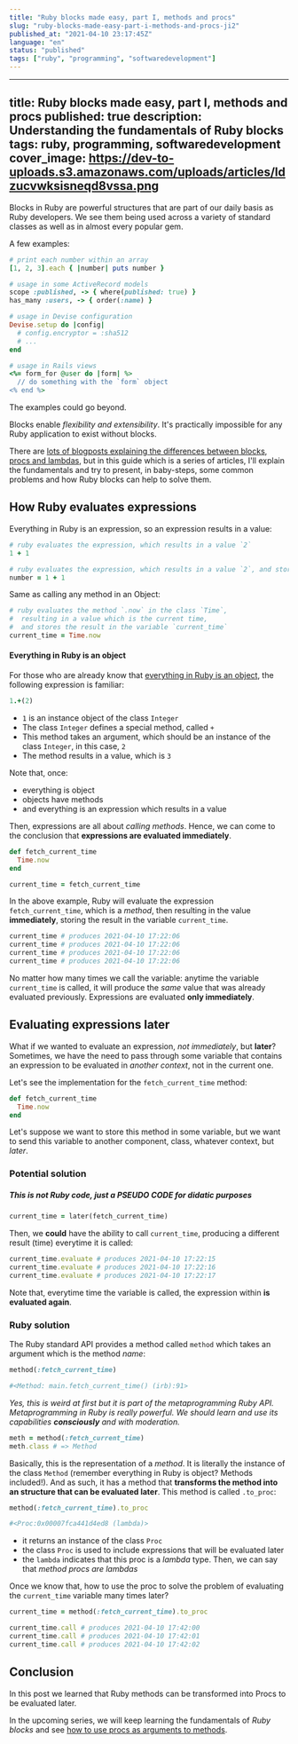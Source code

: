 ```yaml
---
title: "Ruby blocks made easy, part I, methods and procs"
slug: "ruby-blocks-made-easy-part-i-methods-and-procs-ji2"
published_at: "2021-04-10 23:17:45Z"
language: "en"
status: "published"
tags: ["ruby", "programming", "softwaredevelopment"]
---
```


---
title: Ruby blocks made easy, part I, methods and procs
published: true
description: Understanding the fundamentals of Ruby blocks
tags: ruby, programming, softwaredevelopment
cover_image: https://dev-to-uploads.s3.amazonaws.com/uploads/articles/ldzucvwksisneqd8vssa.png
---
Blocks in Ruby are powerful structures that are part of our daily basis as Ruby developers. We see them being used across a variety of standard classes as well as in almost every popular gem. 

A few examples:
```ruby
# print each number within an array
[1, 2, 3].each { |number| puts number }

# usage in some ActiveRecord models 
scope :published, -> { where(published: true) }
has_many :users, -> { order(:name) }

# usage in Devise configuration
Devise.setup do |config|
  # config.encryptor = :sha512
  # ...
end

# usage in Rails views
<%= form_for @user do |form| %>
  // do something with the `form` object
<% end %>
```
The examples could go beyond.

Blocks enable _flexibility and extensibility_. It's practically impossible for any Ruby application to exist without blocks. 

There are [lots of blogposts explaining the differences between blocks, procs and lambdas](https://www.rubyguides.com/2016/02/ruby-procs-and-lambdas/), but in this guide which is a series of articles, I'll explain the fundamentals and try to present, in baby-steps, some common problems and how Ruby blocks can help to solve them. 

## How Ruby evaluates expressions
Everything in Ruby is an expression, so an expression results in a value:
```ruby
# ruby evaluates the expression, which results in a value `2`
1 + 1

# ruby evaluates the expression, which results in a value `2`, and stores the result in the variable `number`
number = 1 + 1
```
Same as calling any method in an Object:
```ruby
# ruby evaluates the method `.now` in the class `Time`,
#  resulting in a value which is the current time,
#  and stores the result in the variable `current_time` 
current_time = Time.now
```
#### Everything in Ruby is an object
For those who are already know that [everything in Ruby is an object](https://dev.to/craigbrad/everything-is-an-object-5184), the following expression is familiar:
```ruby
1.+(2)
```
* `1` is an instance object of the class `Integer`
* The class `Integer` defines a special method, called `+`
* This method takes an argument, which should be an instance of the class `Integer`, in this case, `2`
* The method results in a value, which is `3`

Note that, once:
* everything is object
* objects have methods
* and everything is an expression which results in a value

Then, expressions are all about _calling methods_. Hence, we can come to the conclusion that **expressions are evaluated immediately**.
```ruby
def fetch_current_time
  Time.now
end

current_time = fetch_current_time
```
In the above example, Ruby will evaluate the expression `fetch_current_time`, which is a _method_, then resulting in the value **immediately**, storing the result in the variable `current_time`.
```ruby
current_time # produces 2021-04-10 17:22:06
current_time # produces 2021-04-10 17:22:06
current_time # produces 2021-04-10 17:22:06
current_time # produces 2021-04-10 17:22:06
```
No matter how many times we call the variable: anytime the variable `current_time` is called, it will produce the _same_ value that was already evaluated previously. Expressions are evaluated **only immediately**.

## Evaluating expressions later
What if we wanted to evaluate an expression, _not immediately_, but **later**? Sometimes, we have the need to pass through some variable that contains an expression to be evaluated in _another context_, not in the current one. 

Let's see the implementation for the `fetch_current_time` method:
```ruby
def fetch_current_time
  Time.now
end
```
Let's suppose we want to store this method in some variable, but we want to send this variable to another component, class, whatever context, but *later*. 

### Potential solution
##### This is not Ruby code, just a PSEUDO CODE for didatic purposes
```ruby
current_time = later(fetch_current_time)
```
Then, we **could** have the ability to call `current_time`, producing a different result (time) everytime it is called:
```ruby
current_time.evaluate # produces 2021-04-10 17:22:15
current_time.evaluate # produces 2021-04-10 17:22:16
current_time.evaluate # produces 2021-04-10 17:22:17
```
Note that, everytime time the variable is called, the expression within **is evaluated again**.

### Ruby solution
The Ruby standard API provides a method called `method` which takes an argument which is the method _name_:
```ruby
method(:fetch_current_time)

#<Method: main.fetch_current_time() (irb):91>
```
_Yes, this is weird at first but it is part of the metaprogramming Ruby API. Metaprogramming in Ruby is really powerful. We should learn and use its capabilities **consciously** and with moderation._
```ruby
meth = method(:fetch_current_time)
meth.class # => Method
```
Basically, this is the representation of a _method_. 
It is literally the instance of the class `Method` (remember everything in Ruby is object? Methods included!). 
And as such, it has a method that **transforms the method into an structure that can be evaluated later**. This method is called `.to_proc`:
```ruby
method(:fetch_current_time).to_proc

#<Proc:0x00007fca441d4ed8 (lambda)>
```
* it returns an instance of the class `Proc`
* the class `Proc` is used to include expressions that will be evaluated later
* the `lambda` indicates that this proc is a _lambda_ type. Then, we can say that _method procs are lambdas_

Once we know that, how to use the proc to solve the problem of evaluating the `current_time` variable many times later?
```ruby
current_time = method(:fetch_current_time).to_proc

current_time.call # produces 2021-04-10 17:42:00
current_time.call # produces 2021-04-10 17:42:01
current_time.call # produces 2021-04-10 17:42:02
```
## Conclusion
In this post we learned that Ruby methods can be transformed into Procs to be evaluated later. 

In the upcoming series, we will keep learning the fundamentals of _Ruby blocks_ and see [how to use procs as arguments to methods](https://dev.to/leandronsp/ruby-blocks-made-easy-part-ii-curry-and-procs-as-arguments-3c25).









